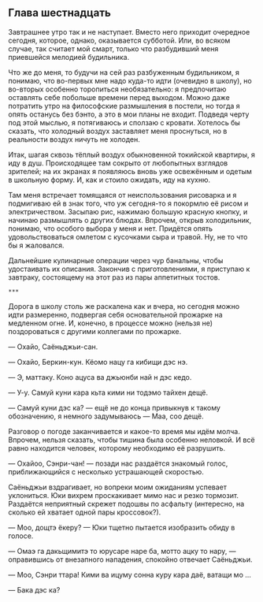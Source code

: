 Глава шестнадцать
-----------------

Завтрашнее утро так и не наступает. Вместо него приходит очередное сегодня,
которое, однако, оказывается субботой. Или, во всяком случае, так считает мой
смарт, только что разбудивший меня приевшейся мелодией будильника.

Что же до меня, то будучи на сей раз разбуженным будильником, я понимаю, что
во-первых мне надо куда-то идти (очевидно в школу), но во-вторых особенно
торопиться необязательно: я предпочитаю оставлять себе побольше времени перед
выходом. Можно даже потратить утро на философские размышления в постели, но
тогда я опять останусь без бэнто, а это в мои планы не входит. Подведя черту под
этой мыслью, я потягиваюсь и сползаю с кровати. Хотелось бы сказать, что
холодный воздух заставляет меня проснуться, но в реальности воздух ничуть не
холоден.

Итак, шагая сквозь тёплый воздух обыкновенной токийской квартиры, я иду в
душ. Происходящее там сокрыто от любопытных взглядов зрителей; на их экранах я
появляюсь вновь уже освежённым и одетым в школьную форму. И, как и стоило
ожидать, иду на кухню.

Там меня встречает томящаяся от неиспользования рисоварка и я подмигиваю ей в
знак того, что уж сегодня-то я покормлю её рисом и электричеством. Засыпаю рис,
нажимаю большую красную кнопку, и начинаю размышлять о других блюдах. Впрочем,
открыв холодильник, понимаю, что особого выбора у меня и нет. Придётся опять
удовольствоваться омлетом с кусочками сыра и травой. Ну, не то что бы я
жаловался.

Дальнейшие кулинарные операции через чур банальны, чтобы удостаивать их
описания. Закончив с приготовлениями, я приступаю к завтраку, состоящему на этот
раз из пары аппетитных тостов.

    ***

Дорога в школу столь же раскалена как и вчера, но сегодня можно идти размеренно,
подвергая себя основательной прожарке на медленном огне. И, конечно, в процессе
можно (нельзя не) поздороваться с другими коллегами по прожарке.

— Охайо, Саёньджьи-сан.

— Охайо, Беркин-кун. Кёомо нацу га кибищи дэс нэ.

— Э, маттаку. Коно ацуса ва джьюнби най н дэс кедо.

— У-у. Самуй куни кара кьта кими ни тодэмо тайхен дещё.

— Самуй куни дэс ка? — ещё не до конца привыкнув к такому обозначению, я немного
задумываюсь — Маа, соо дещё.

Разговор о погоде заканчивается и какое-то время мы идём молча. Впрочем, нельзя
сказать, чтобы тишина была особенно неловкой. И всё равно находится человек,
которому необходимо её разрушить.

— Охайоо, Сэнри-чан! — позади нас раздаётся знакомый голос, приближающийся с
несколько устрашающей скоростью.

Саёньджьи вздрагивает, но вопреки моим ожиданиям успевает уклониться. Юки вихрем
проскакивает мимо нас и резко тормозит. Раздаётся неприятный скрежет подошвы по
асфальту (интересно, на сколько ей хватает одной пары кроссовок?).

— Моо, дощтэ ёкеру? — Юки тщетно пытается изобразить обиду в голосе.

— Омаэ га дакьщимитэ то юрусаре наре ба, мотто ацку то нару, — оправившись от
внезапного нападения, спокойно отвечает Саёньджьи.

— Моо, Сэнри ттара! Кими ва ицуму сонна куру кара даё, ватащи мо ...

— Бака дэс ка?


